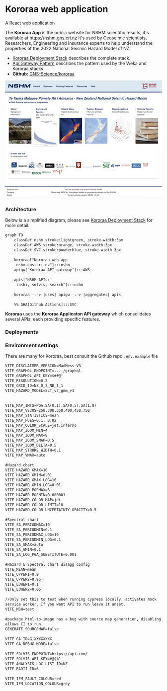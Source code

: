 
# Kororaa web application

A React web application

The **Kororaa App** is the public website for NSHM scientific results, it's available at https://nshm.gns.cri.nz 
It's used by Geoseimic scientists, Researchers, Engineering and Insurance experts to help understand the 
properties of the 2022 National Seismic Hazard Model of NZ.


 - [Kororaa Deployment Stack](/nzshm-documentation/architecture/kororaa_deployment_stack/) describes the complete stack.
 - [Api Gateway Pattern](/nzshm-documentation/architecture/api_gateway_pattern/) describes the pattern used by the Weka and Kororaa stacks.
 - **Github:** [GNS-Science/kororaa](https://github.com/GNS-Science/kororaa)

![Koroaa home page](images/kororaa-home.png)

### Architecture

Below is a simplified diagram, please see [Kororaa Deployment Stack](/nzshm-documentation/architecture/kororaa_deployment_stack/) for more detail.

```mermaid
graph TD
    classDef nshm stroke:lightgreen, stroke-width:3px
    classDef AWS stroke:orange, stroke-width:3px
    classDef SVC stroke:powderblue, stroke-width:3px    

    kororaa["Kororaa web app
     nshm.gns.cri.nz"]:::nshm
    apigw["Kororaa API gateway"]:::AWS
     
    apis["NSHM APIs:
     toshi, solvis, search"]:::nshm
    
    kororaa -.-> |uses| apigw -.-> |aggregates| apis

    %% GHA[Github Actions]:::SVC
```

**Kororaa** uses the **Kororaa Applicaton API gateway** which consolidates several APIs, each providing specific features.


### Deployments

### Environment settings

There are many for Kororaa, best consult the Github repo `.env.example` file

```
VITE_DISCLAIMER_VERSION=MadMess-V3
VITE_GRAPHQL_ENDPOINT=..../graphql
VITE_GRAPHQL_API_KEY=$##@!
VITE_RESOLUTION=0.2
VITE_GRID_ID=NZ_0_2_NB_1_1
VITE_HAZARD_MODEL=SLT_v7_gmm_v1


VITE_MAP_IMTS=PGA,SA(0.1),SA(0.5),SA(1.0)
VITE_MAP_VS30S=250,300,350,400,450,750
VITE_MAP_STATISTICS=mean
VITE_MAP_POES=0.1, 0.02
VITE_MAP_COLOR_SCALE=jet,inferno
VITE_MAP_ZOOM_MIN=4
VITE_MAP_ZOOM_MAX=8
VITE_MAP_ZOOM_SNAP=0.5
VITE_MAP_ZOOM_DELTA=0.5
VITE_MAP_STROKE_WIDTH=0.1
VITE_MAP_VMAX=auto

#Hazard chart
VITE_HAZARD_GMAX=10
VITE_HAZARD_GMIN=0.01
VITE_HAZARD_GMAX_LOG=10
VITE_HAZARD_GMIN_LOG=0.01
VITE_HAZARD_POEMAX=6
VITE_HAZARD_POEMIN=0.000001
VITE_HAZARD_COLOR_MAP=jet
VITE_HAZARD_COLOR_LIMIT=10
VITE_HAZARD_COLOR_UNCERTAINTY_OPACITY=0.5

#Spectral chart
VITE_SA_PERIODMAX=10
VITE_SA_PERIODMIN=0.1
VITE_SA_PERIODMAX_LOG=10
VITE_SA_PERIODMIN_LOG=0.1
VITE_SA_GMAX=auto
VITE_SA_GMIN=0.1
VITE_SA_LOG_PGA_SUBSTITUTE=0.001

#Hazard & Spectral chart disagg config
VITE_MEAN=mean
VITE_UPPER1=0.9
VITE_UPPER2=0.95
VITE_LOWER1=0.1
VITE_LOWER2=0.05

//Only set this to test when running cypress locally, activates mock service worker. If you want API to run leave it unset.
VITE_MSW=test

#package html-to-image has a bug with source map generation, disabling allows CI to run
GENERATE_SOURCEMAP=false

VITE_GA_ID=G-XXXXXXXX
VITE_GA_DEBUG_MODE=false

VITE_SOLVIS_ENDPOINT=https://api.com/
VITE_SOLVIS_API_KEY=#@$%^
VITE_ANALYSIS_LOC_LIST_ID=NZ
VITE_RADII_ID=6

VITE_IFM_FAULT_COLOUR=red
VITE_IFM_LOCATION_COLOUR=grey
```








